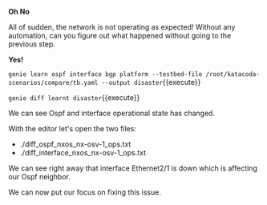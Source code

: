 **Oh No**

All of sudden, the network is not operating as expected! Without any
automation, can you figure out what happened without going to the previous
step. 

**Yes!**

`genie learn ospf interface bgp platform --testbed-file /root/katacoda-scenarios/compare/tb.yaml --output disaster`{{execute}}

`genie diff learnt disaster`{{execute}}

We can see Ospf and interface operational state has changed.

With the editor let's open the two files:

* ./diff_ospf_nxos_nx-osv-1_ops.txt
* ./diff_interface_nxos_nx-osv-1_ops.txt

We can see right away that interface Ethernet2/1 is down which is affecting our
Ospf neighbor. 

We can now put our focus on fixing this issue.

